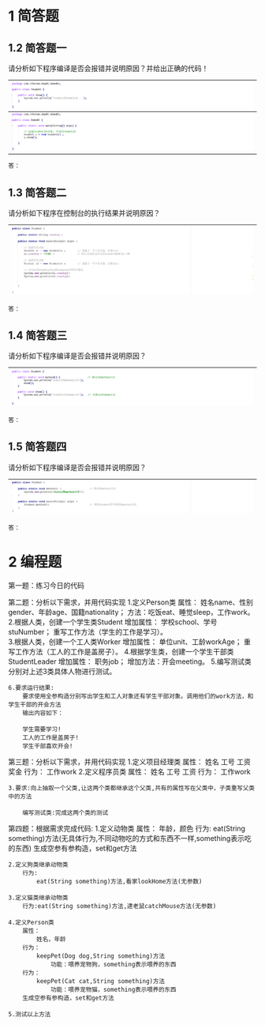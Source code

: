 # 1 简答题

## 1.2 简答题一

请分析如下程序编译是否会报错并说明原因？并给出正确的代码！

| ![image-20220203095604087](images/image-20220203095604087.png) |
| ------------------------------------------------------------ |
| ![image-20220203095638293](images/image-20220203095638293.png) |

```java
答：
```

## 1.3 简答题二

请分析如下程序在控制台的执行结果并说明原因？

| ![image-20220203100256701](images/image-20220203100256701.png) |
| ------------------------------------------------------------ |

```java
答：
```

## 1.4 简答题三

请分析如下程序编译是否会报错并说明原因？

| ![image-20220203100540870](images/image-20220203100540870.png) |
| ------------------------------------------------------------ |

```java
答：
```

## 1.5 简答题四

请分析如下程序编译是否会报错并说明原因？

| ![image-20220203101154727](images/image-20220203101154727.png) |
| ------------------------------------------------------------ |

```java
答：
```

# 2 编程题

第一题：练习今日的代码

第二题：分析以下需求，并用代码实现
	1.定义Person类
		属性：
			姓名name、性别gender、年龄age、国籍nationality；
		方法：吃饭eat、睡觉sleep，工作work。
	2.根据人类，创建一个学生类Student
		增加属性：
			学校school、学号stuNumber；
		重写工作方法（学生的工作是学习）。	
	3.根据人类，创建一个工人类Worker
		增加属性：
			单位unit、工龄workAge；
		重写工作方法（工人的工作是盖房子）。
	4.根据学生类，创建一个学生干部类 StudentLeader
		增加属性：
			职务job；
		增加方法：开会meeting。
	5.编写测试类分别对上述3类具体人物进行测试。

	6.要求运行结果:
		要求使用全参构造分别写出学生和工人对象还有学生干部对象。调用他们的work方法，和学生干部的开会方法
		输出内容如下：
	
		学生需要学习!
		工人的工作是盖房子!
		学生干部喜欢开会!

第三题：分析以下需求，并用代码实现
	1.定义项目经理类 
		属性：
			姓名 工号 工资 奖金
		行为：
			工作work
	2.定义程序员类
		属性：
			姓名 工号 工资
		行为：
			工作work

	3.要求:向上抽取一个父类,让这两个类都继承这个父类,共有的属性写在父类中，子类重写父类中的方法
	
		编写测试类:完成这两个类的测试

第四题：根据需求完成代码:
	1.定义动物类
		属性：
			年龄，颜色
		行为:
			eat(String something)方法(无具体行为,不同动物吃的方式和东西不一样,something表示吃的东西)
			生成空参有参构造，set和get方法

	2.定义狗类继承动物类	  
		行为:
			eat(String something)方法,看家lookHome方法(无参数)
	
	3.定义猫类继承动物类
		行为:eat(String something)方法,逮老鼠catchMouse方法(无参数)
	
	4.定义Person类
		属性：
			姓名，年龄
		行为：
			keepPet(Dog dog,String something)方法
				功能：喂养宠物狗，something表示喂养的东西
		行为：
			keepPet(Cat cat,String something)方法
				功能：喂养宠物猫，something表示喂养的东西
		生成空参有参构造，set和get方法  
		
	5.测试以上方法


